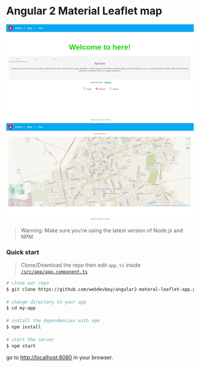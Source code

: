 # Angular 2 Material Leaflet map

<img width="900" src="src/public/img/s1.png" border="0" />

<img width="900" src="src/public/img/s2.png" border="0" />

>Warning: Make sure you're using the latest version of Node.js and NPM

### Quick start

> Clone/Download the repo then edit `app.ts` inside [`/src/app/app.component.ts`](/src/app/app.component.ts)

```bash
# clone our repo
$ git clone https://github.com/webdevboy/angular2-materal-leaflet-app.git my-app

# change directory to your app
$ cd my-app

# install the dependencies with npm
$ npm install

# start the server
$ npm start
```
go to [http://localhost:8080](http://localhost:8080) in your browser.
